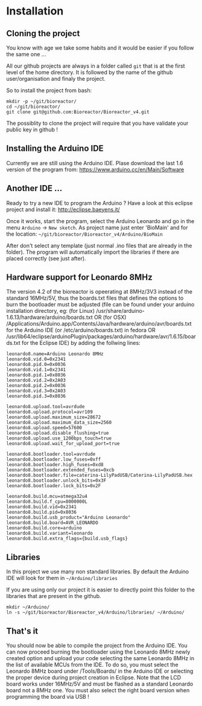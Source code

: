 # Installation

## Cloning the project

You know with age we take some habits and it would be easier if you follow the same one ...

All our github projects are always in a folder called `git`
that is at the first level of the home directory. It is followed by the 
name of the github user/organisation and finaly the project.

So to install the project from bash:
```
mkdir -p ~/git/bioreactor/
cd ~/git/bioreactor/
git clone git@github.com:Bioreactor/Bioreactor_v4.git
```

The possiblity to clone the project will require that you have validate your public key
in github !

## Installing the Arduino IDE

Currently we are still using the Arduino IDE. Plase download the last 1.6 version
of the program from: https://www.arduino.cc/en/Main/Software

## Another IDE ...

Ready to try a new IDE to program the Arduino ? Have a look at this eclipse project and install it:
http://eclipse.baeyens.it/

Once it works, start the program, select the Arduino Leonardo and go in the menu `Arduino` -> `New sketch`.
As project name just enter 'BioMain' and for the location: `~/git/bioreactor/Bioreactor_v4/Arduino/BioMain`

After don't select any template (just normal .ino files that are already in the folder). The program
will automatically import the libraries if there are placed correctly (see just after).

## Hardware support for Leonardo 8MHz

The version 4.2 of the bioreactor is opeerating at 8MHz/3V3 instead of the standard 16MHz/5V, thus the boards.txt files that defines the options to burn the bootloader must be adjusted (file can be found under your arduino installation directory, eg: (for Linux) /usr/share/arduino-1.6.13/hardware/arduino/boards.txt OR (for OSX) /Applications/Arduino.app/Contents/Java/hardware/arduino/avr/boards.txt for the Arduino IDE (or /etc/arduino/boards.txt) in fedora OR /usr/lib64/eclipse/arduinoPlugin/packages/arduino/hardware/avr/1.6.15/boards.txt for the Eclipse IDE) by adding the follwing lines:
```
leonardo8.name=Arduino Leonardo 8MHz
leonardo8.vid.0=0x2341
leonardo8.pid.0=0x0036
leonardo8.vid.1=0x2341
leonardo8.pid.1=0x8036
leonardo8.vid.2=0x2A03
leonardo8.pid.2=0x0036
leonardo8.vid.3=0x2A03
leonardo8.pid.3=0x8036

leonardo8.upload.tool=avrdude
leonardo8.upload.protocol=avr109
leonardo8.upload.maximum_size=28672 
leonardo8.upload.maximum_data_size=2560
leonardo8.upload.speed=57600
leonardo8.upload.disable_flushing=true
leonardo8.upload.use_1200bps_touch=true
leonardo8.upload.wait_for_upload_port=true

leonardo8.bootloader.tool=avrdude
leonardo8.bootloader.low_fuses=0xff
leonardo8.bootloader.high_fuses=0xd8
leonardo8.bootloader.extended_fuses=0xcb
leonardo8.bootloader.file=caterina-LilyPadUSB/Caterina-LilyPadUSB.hex
leonardo8.bootloader.unlock_bits=0x3F
leonardo8.bootloader.lock_bits=0x2F

leonardo8.build.mcu=atmega32u4
leonardo8.build.f_cpu=8000000L
leonardo8.build.vid=0x2341
leonardo8.build.pid=0x8036
leonardo8.build.usb_product="Arduino Leonardo"
leonardo8.build.board=AVR_LEONARDO
leonardo8.build.core=arduino
leonardo8.build.variant=leonardo
leonardo8.build.extra_flags={build.usb_flags}
```
## Libraries

In this project we use many non standard libraries. By default the Arduino IDE
will look for them in `~/Arduino/libraries`

If you are using only our project it is easier to directly point this folder
to the libraries that are present in the github.

```
mkdir ~/Arduino/
ln -s ~/git/bioreactor/Bioreactor_v4/Arduino/libraries/ ~/Arduino/
```

## That's it

You should now be able to compile the project from the Arduino IDE.
You can now proceed burning the bootloader using the Leonardo 8MHz newly created option and upload your code selecting the same Leonardo 8MHz in the list of available MCUs from the IDE. To do so, you must select the Leonardo 8MHz board under /Tools/Boards/ in the Arduino IDE or selecting the proper device during project creation in Eclipse. Note that the LCD board works under 16MHz/5V and must be flashed as a standard Leonardo board not a 8MHz one. You must also select the right board version when programming the board via USB !
